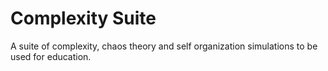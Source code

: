 Complexity Suite
==================================

A suite of complexity, chaos theory and self organization simulations to be
used for education.